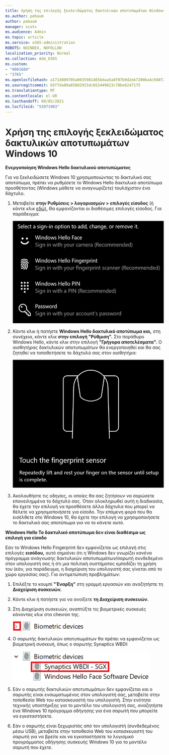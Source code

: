```yaml
---
title: Χρήση της επιλογής ξεκλειδώματος δακτυλικών αποτυπωμάτων Windows 10
ms.author: pebaum
author: pebaum
manager: scotv
ms.audience: Admin
ms.topic: article
ms.service: o365-administration
ROBOTS: NOINDEX, NOFOLLOW
localization_priority: Normal
ms.collection: Adm_O365
ms.custom:
- "9001689"
- "3765"
ms.openlocfilehash: a171d889705a0035981465bdaa5a8f07b9d2eb7200ba4c948f2aaccbf2cc0a21
ms.sourcegitcommit: b5f7da89a650d2915dc652449623c78be6247175
ms.translationtype: MT
ms.contentlocale: el-GR
ms.lasthandoff: 08/05/2021
ms.locfileid: "53971903"
---
```

# <a name="use-fingerprint-unlock-option-in-windows-10"></a>Χρήση της επιλογής ξεκλειδώματος δακτυλικών αποτυπωμάτων Windows 10

**Ενεργοποίηση Windows Hello δακτυλικού αποτυπώματος**

Για να ξεκλειδώσετε Windows 10 χρησιμοποιώντας το δακτυλικό σας αποτύπωμα, πρέπει να ρυθμίσετε το Windows Hello δακτυλικό αποτύπωμα προσθέτοντας (Windows μάθετε να αναγνωρίζετε) τουλάχιστον ένα δάχτυλο. 

1. Μεταβείτε **στην Ρυθμίσεις > λογαριασμών > επιλογές είσοδος** (ή κάντε κλικ [εδώ).](ms-settings:signinoptions?activationSource=GetHelp) Θα εμφανίζονται οι διαθέσιμες επιλογές είσοδος. Για παράδειγμα:

    ![Επιλογές είσοδος.](media/sign-in-options.png)

2. Κάντε κλικ ή πατήστε **Windows Hello δακτυλικό αποτύπωμα και,** στη συνέχεια, κάντε κλικ **στην επιλογή "Ρύθμιση".** Στο παράθυρο Windows Hello, κάντε κλικ στην επιλογή **"Γρήγορα αποτελέσματα".** Ο αισθητήρας δακτυλικών αποτυπωμάτων θα ενεργοποιηθεί και θα σας ζητηθεί να τοποθετήσετε το δάχτυλό σας στον αισθητήρα:

   ![Αισθητήρας δακτυλικών αποτυπωμάτων.](media/fingerprint-sensor.png)

3. Ακολουθήστε τις οδηγίες, οι οποίες θα σας ζητήσουν να σαρώσετε επανειλημμένα το δάχτυλό σας. Όταν ολοκληρωθεί αυτή η διαδικασία, θα έχετε την επιλογή να προσθέσετε άλλα δάχτυλα που μπορεί να θέλετε να χρησιμοποιήσετε για είσοδο. Την επόμενη φορά που θα εισέλθετε στο Windows 10, θα έχετε την επιλογή να χρησιμοποιήσετε το δακτυλικό σας αποτύπωμα για να το κάνετε αυτό.

**Windows Hello Το δακτυλικό αποτύπωμα δεν είναι διαθέσιμο ως επιλογή για είσοδο**

Εάν το Windows Hello Fingerprint δεν εμφανίζεται ως επιλογή στις επιλογές **εισόδου,** αυτό σημαίνει ότι η Windows δεν γνωρίζει κανένα πρόγραμμα ανάγνωσης δακτυλικών αποτυπωμάτων/σαρωτή συνδεδεμένο στον υπολογιστή σας ή ότι μια πολιτική συστήματος εμποδίζει τη χρήση του (εάν, για παράδειγμα, η διαχείριση του υπολογιστή σας γίνεται από το χώρο εργασίας σας). Για αντιμετώπιση προβλημάτων: 

1. Επιλέξτε το κουμπί **"Έναρξη"** στη γραμμή εργασιών και αναζητήστε τη **Διαχείριση συσκευών.**

2. Κάντε κλικ ή πατήστε για να ανοίξετε **τη Διαχείριση συσκευών.**

3. Στη Διαχείριση συσκευών, αναπτύξτε τις βιομετρικές συσκευές κάνοντας κλικ στα chevron της.

   ![Βιομετρικές συσκευές.](media/biometric-devices.png)

4. Ο σαρωτής δακτυλικών αποτυπωμάτων θα πρέπει να εμφανίζεται ως βιομετρική συσκευή, όπως ο σαρωτής Synaptics WBDI:

   ![Βιομετρικές συσκευές.](media/biometric-devices-expanded.png)

5. Εάν ο σαρωτής δακτυλικών αποτυπωμάτων δεν εμφανίζεται και ο σαρωτής είναι ενσωματωμένος στον υπολογιστή σας, μεταβείτε στην τοποθεσία Web του κατασκευαστή του υπολογιστή. Στην ενότητα τεχνικής υποστήριξης για το μοντέλο του υπολογιστή σας, αναζητήστε ένα Windows 10 πρόγραμμα οδήγησης για ένα σαρωτή που μπορείτε να εγκαταστήσετε.

6. Εάν ο σαρωτής είναι ξεχωριστός από τον υπολογιστή (συνδεδεμένος μέσω USB), μεταβείτε στην τοποθεσία Web του κατασκευαστή του σαρωτή για να βρείτε και να εγκαταστήσετε το λογισμικό προγράμματος οδήγησης συσκευής Windows 10 για το μοντέλο σαρωτή που έχετε.

